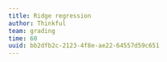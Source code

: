 ```yaml
---
title: Ridge regression
author: Thinkful
team: grading
time: 60
uuid: bb2dfb2c-2123-4f8e-ae22-64557d59c651
---
```


<jupyter notebook-name="ridge_regression" course-code="DSBC" />
